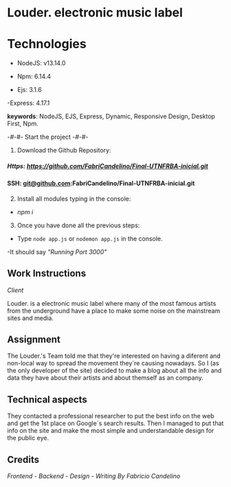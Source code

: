 # Louder. electronic music label


# Technologies

- NodeJS: v13.14.0

- Npm: 6.14.4

- Ejs: 3.1.6

-Express: 4.17.1

**keywords**: NodeJS, EJS, Express, Dynamic, Responsive Design, Desktop First, Npm.



-*#*-*#*- Start the project -*#*-*#*-


1. Download the Github Repository:

##### Https: *https://github.com/FabriCandelino/Final-UTNFRBA-inicial.git*

#### SSH: git@github.com:FabriCandelino/Final-UTNFRBA-inicial.git


2. Install all modules typing in the console:

- *npm i*


3. Once you have done all the previous steps:

- Type `node app.js` or `nodemon app.js` in the console.

-It should say  *"Running Port 3000"*



## Work Instructions ##

*Client*

Louder. is a electronic music label where many of the most famous artists from the underground have a place to make some noise on the mainstream sites and media.


## Assignment

The Louder.'s Team told me that they're interested on having a diferent and non-local way to spread the movement they´re causing nowadays. So I (as the only developer of the site) decided to make a blog about all the info and data they have about their artists and about themself as an company.


## Technical aspects

They contacted a professional researcher to put the best info on the web and get the 1st place on Google´s search results. Then I managed to put that info on the site and make the most simple and understandable design for the public eye.



## Credits

*Frontend - Backend - Design - Writing By Fabricio Candelino*